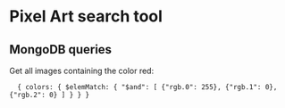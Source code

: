 # Pixel Art search tool

## MongoDB queries

Get all images containing the color red:
```
  { colors: { $elemMatch: { "$and": [ {"rgb.0": 255}, {"rgb.1": 0}, {"rgb.2": 0} ] } } }
```

